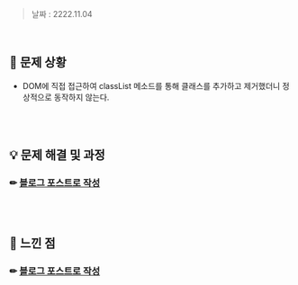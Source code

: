 > 날짜 : 2222.11.04

<br />

## 🚨 문제 상황

- DOM에 직접 접근하여 classList 메소드를 통해 클래스를 추가하고 제거했더니 정상적으로 동작하지 않는다.

<br /><br />

## 💡 문제 해결 및 과정

### ✏ <a href="https://sylagape1231.tistory.com/59">블로그 포스트로 작성</a>

<br /><br />

## 💬 느낀 점

### ✏ <a href="https://sylagape1231.tistory.com/59">블로그 포스트로 작성</a>
